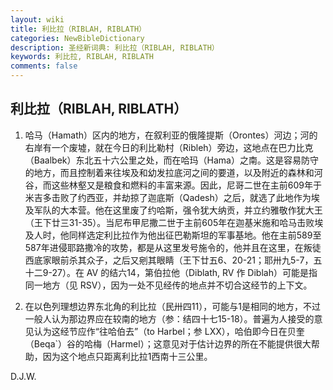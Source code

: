 ```yaml
---
layout: wiki
title: 利比拉（RIBLAH, RIBLATH）
categories: NewBibleDictionary
description: 圣经新词典: 利比拉（RIBLAH, RIBLATH）
keywords: 利比拉, RIBLAH, RIBLATH
comments: false
---
```


## 利比拉（RIBLAH, RIBLATH）

1. 哈马（Hamath）区内的地方，在叙利亚的俄隆提斯（Orontes）河边；河的右岸有一个废墟，就在今日的利比勒村（Ribleh）旁边，这地点在巴力比克（Baalbek）东北五十六公里之处，而在哈玛（Hama）之南。这是容易防守的地方，而且控制着来往埃及和幼发拉底河之间的要道，以及附近的森林和河谷，而这些林壑又是粮食和燃料的丰富来源。因此，尼哥二世在主前609年于米吉多击败了约西亚，并劫掠了迦底斯（Qadesh）之后，就选了此地作为埃及军队的大本营。他在这里废了约哈斯，强令犹大纳贡，并立约雅敬作犹大王（王下廿三31-35）。当尼布甲尼撒二世于主前605年在迦基米施和哈马击败埃及人时，他同样选定利比拉作为他出征巴勒斯坦的军事基地。他在主前589至587年进侵耶路撒冷的攻势，都是从这里发号施令的，他并且在这里，在叛徒西底家眼前杀其众子，之后又剜其眼睛（王下廿五6、20-21；耶卅九5-7，五十二9-27）。在 AV 的结六14，第伯拉他（Diblath, RV 作 Diblah）可能是指同一地方（见 RSV），因为一处不见经传的地点并不切合这经节的上下文。

2. 在以色列理想边界东北角的利比拉（民卅四11），可能与1是相同的地方，不过一般人认为那边界应在较南的地方（参：结四十七15-18）。普遍为人接受的意见认为这经节应作“往哈伯去”（to Harbel；参 LXX），哈伯即今日在贝奎（Beqa`）谷的哈梅（Harmel）；这意见对于估计边界的所在不能提供很大帮助，因为这个地点只距离利比拉1西南十三公里。

D.J.W.








